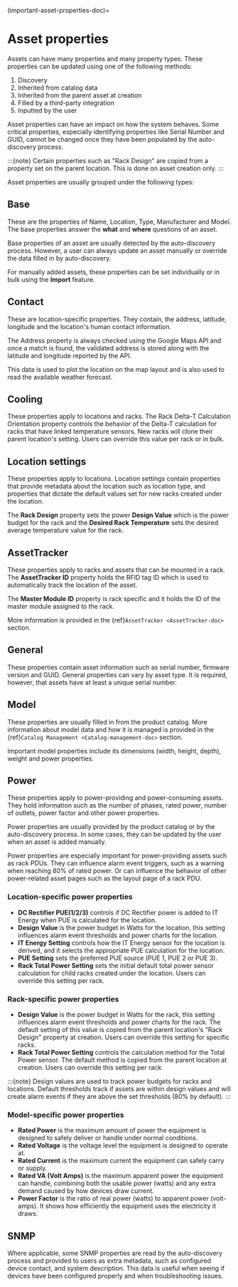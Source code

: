 (important-asset-properties-doc)=

# Asset properties

Assets can have many properties and many property types. These properties can be updated using one of the following methods:

1. Discovery
2. Inherited from catalog data
3. Inherited from the parent asset at creation
4. Filled by a third-party integration
5. Inputted by the user

Asset properties can have an impact on how the system behaves. Some critical properties, especially identifying properties like Serial Number and GUID, cannot be changed once they have been populated by the auto-discovery process.

:::{note}
Certain properties such as "Rack Design" are copied from a property set on the parent location. This is done on asset creation only.
:::

Asset properties are usually grouped under the following types:

## Base

These are the properties of Name, Location, Type, Manufacturer and Model. The base properties answer the **what** and **where** questions of an asset.

Base properties of an asset are usually detected by the auto-discovery process. However, a user can always update an asset manually or override the data filled in by auto-discovery.

For manually added assets, these properties can be set individually or in bulk using the **Import** feature.

## Contact

These are location-specific properties. They contain, the address, latitude, longitude and the location's human contact information.

The Address property is always checked using the Google Maps API and once a match is found, the validated address is stored along with the latitude and longitude reported by the API.

This data is used to plot the location on the map layout and is also used to read the available weather forecast.

## Cooling

These properties apply to locations and racks. The Rack Delta-T Calculation Orientation property controls the behavior of the Delta-T calculation for racks that have linked temperature sensors. New racks will clone their parent location's setting. Users can override this value per rack or in bulk.

## Location settings

These properties apply to locations. Location settings contain properties that provide metadata about the location such as location type, and properties that dictate the default values set for new racks created under the location.

The **Rack Design** property sets the power **Design Value** which is the power budget for the rack and the **Desired Rack Temperature** sets the desired average temperature value for the rack.

## AssetTracker

These properties apply to racks and assets that can be mounted in a rack. The **AssetTracker ID** property holds the RFID tag ID which is used to automatically track the location of the asset.

The **Master Module ID** property is rack specific and it holds the ID of the master module assigned to the rack.

More information is provided in the {ref}`AssetTracker <AssetTracker-doc>` section.

## General

These properties contain asset information such as serial number, firmware version and GUID. General properties can vary by asset type. It is required, however, that assets have at least a unique serial number.

## Model

These properties are usually filled in from the product catalog. More information about model data and how it is managed is provided in the {ref}`Catalog Management <Catalog-management-doc>` section.

Important model properties include its dimensions (width, height, depth), weight and power properties.

## Power

These properties apply to power-providing and power-consuming assets. They hold information such as the number of phases, rated power, number of outlets, power factor and other power properties.

Power properties are usually provided by the product catalog or by the auto-discovery process. In some cases, they can be updated by the user when an asset is added manually.

Power properties are especially important for power-providing assets such as rack PDUs. They can influence alarm event triggers, such as a warning when reaching 80% of rated power. Or can influence the behavior of other power-related asset pages such as the layout page of a rack PDU.

### Location-specific power properties

- **DC Rectifier PUE(1/2/3)** controls if DC Rectifier power is added to IT Energy when PUE is calculated for the location.
- **Design Value** is the power budget in Watts for the location, this setting influences alarm event thresholds and power charts for the location.
- **IT Energy Setting** controls how the IT Energy sensor for the location is derived, and it selects the appropriate PUE calculation for the location.
- **PUE Setting** sets the preferred PUE source (PUE 1, PUE 2 or PUE 3).
- **Rack Total Power Setting** sets the initial default total power sensor calculation for child racks created under the location. Users can override this setting per rack.

### Rack-specific power properties

- **Design Value** is the power budget in Watts for the rack, this setting influences alarm event thresholds and power charts for the rack. The default setting of this value is copied from the parent location's "Rack Design" property at creation. Users can override this setting for specific racks.
- **Rack Total Power Setting** controls the calculation method for the Total Power sensor. The default method is copied from the parent location at creation. Users can override this setting per rack.

:::{note}
Design values are used to track power budgets for racks and locations. Default thresholds track if assets are within design values and will create alarm events if they are above the set thresholds (80% by default).
:::

### Model-specific power properties

- **Rated Power** is the maximum amount of power the equipment is designed to safely deliver or handle under normal conditions.
- **Rated Voltage** is the voltage level the equipment is designed to operate at.
- **Rated Current** is the maximum current the equipment can safely carry or supply.
- **Rated VA (Volt Amps)** is the maximum apparent power the equipment can handle, combining both the usable power (watts) and any extra demand caused by how devices draw current.
- **Power Factor** is the ratio of real power (watts) to apparent power (volt-amps). It shows how efficiently the equipment uses the electricity it draws.

## SNMP

Where applicable, some SNMP properties are read by the auto-discovery process and provided to users as extra metadata, such as configured device contact, and system description. This data is useful when seeing if devices have been configured properly and when troubleshooting issues.
